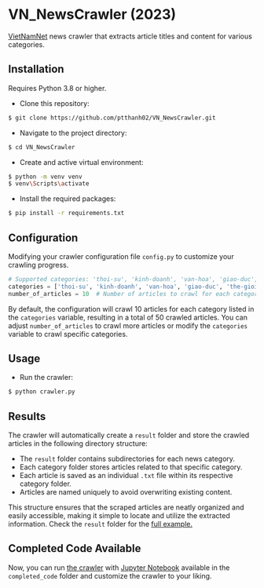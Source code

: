﻿# VN_NewsCrawler (2023)

[VietNamNet](https://vietnamnet.vn/) news crawler that extracts article titles and content for various categories.


## Installation

Requires Python 3.8 or higher.

- Clone this repository: 
```bash
$ git clone https://github.com/ptthanh02/VN_NewsCrawler.git
```

- Navigate to the project directory:
```bash
$ cd VN_NewsCrawler
```
- Create and active virtual environment:
```bash
$ python -m venv venv
$ venv\Scripts\activate 
```
- Install the required packages:
```bash
$ pip install -r requirements.txt
```

## Configuration
Modifying your crawler configuration file `config.py` to customize your crawling progress.

```python
# Supported categories: 'thoi-su', 'kinh-doanh', 'van-hoa', 'giao-duc', 'the-gioi', 'the-thao', 'giai-tri', 'doi-song', 'suc-khoe'
categories = ['thoi-su', 'kinh-doanh', 'van-hoa', 'giao-duc', 'the-gioi'] 
number_of_articles = 10  # Number of articles to crawl for each category
```
By default, the configuration will crawl 10 articles for each category listed in the `categories` variable, resulting in a total of 50 crawled articles. You can adjust `number_of_articles` to crawl more articles or modify the `categories` variable to crawl specific categories.


## Usage
- Run the crawler:
```bash
$ python crawler.py
```
## Results

The crawler will automatically create a `result` folder and store the crawled articles in the following directory structure:

- The `result` folder contains subdirectories for each news category.
- Each category folder stores articles related to that specific category.
- Each article is saved as an individual `.txt` file within its respective category folder.
- Articles are named uniquely to avoid overwriting existing content.

This structure ensures that the scraped articles are neatly organized and easily accessible, making it simple to locate and utilize the extracted information. Check the `result` folder for the [full example.](https://github.com/ptthanh02/VN_NewsCrawler/blob/main/result/50baibao.txt)

## Completed Code Available

Now, you can run [the crawler](https://github.com/ptthanh02/VN_NewsCrawler/blob/main/completed_code/crawler_full.ipynb) with [Jupyter Notebook](https://jupyter.org/) available in the `completed_code` folder and customize the crawler to your liking.
